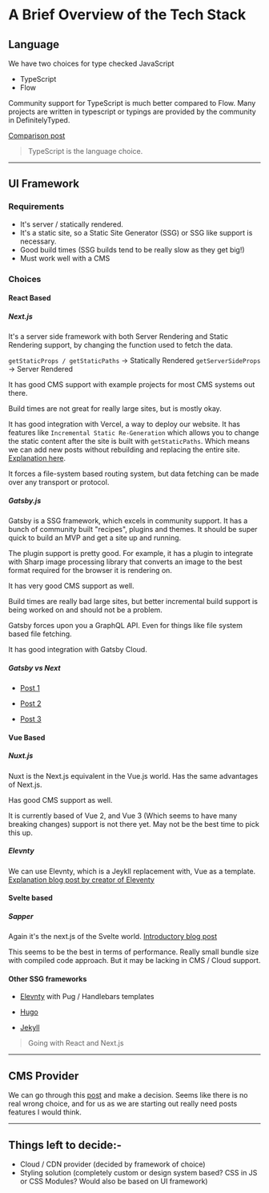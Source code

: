 # A Brief Overview of the Tech Stack

## Language
We have two choices for type checked JavaScript

* TypeScript 
* Flow 

Community support for TypeScript is much better compared to Flow. Many projects are written in typescript or typings are provided by the community in DefinitelyTyped.

[Comparison post](https://blog.logrocket.com/typescript-vs-flow/)

> TypeScript is the language choice. 

---

## UI Framework 

### Requirements 
* It's server / statically rendered. 
* It's a static site, so a Static Site Generator (SSG) or SSG like support is necessary.
* Good build times (SSG builds tend to be really slow as they get big!)
* Must work well with a CMS

### Choices
#### **React Based** 

##### **Next.js**

It's a server side framework with both Server Rendering and Static Rendering support, by changing the function used to fetch the data. 

`getStaticProps / getStaticPaths` -> Statically Rendered
`getServerSideProps` -> Server Rendered

It has good CMS support with example projects for most CMS systems out there. 

Build times are not great for really large sites, but is mostly okay. 

It has good integration with Vercel, a way to deploy our website. It has features like `Incremental Static Re-Generation` which allows you to change the static content after the site is built with `getStaticPaths`. Which means we can add new posts without rebuilding and replacing the entire site. [Explanation here](https://nextjs.org/blog/next-9-5#stable-incremental-static-regeneration).

It forces a file-system based routing system, but data fetching can be made over any transport or protocol. 

##### **Gatsby.js**

Gatsby is a SSG framework, which excels in community support. It has a bunch of community built "recipes", plugins and themes. It should be super quick to build an MVP and get a site up and running. 

The plugin support is pretty good. For example, it has a plugin to integrate with Sharp image processing library that converts an image to the best format required for the browser it is rendering on. 

It has very good CMS support as well. 

Build times are really bad large sites, but better incremental build support is being worked on and should not be a problem. 

Gatsby forces upon you a GraphQL API. Even for things like file system based file fetching.

It has good integration with Gatsby Cloud.

##### **Gatsby vs Next**
*  [Post 1](https://dev.to/jameesy/gatsby-vs-next-js-what-why-and-when-4al5)

* [Post 2](https://jaredpalmer.com/gatsby-vs-nextjs)

* [Post 3](https://medium.com/frontend-digest/which-to-choose-in-2020-nextjs-vs-gatsby-1aa7ca279d8a)

#### **Vue Based** 

##### **Nuxt.js**

Nuxt is the Next.js equivalent in the Vue.js world. Has the same advantages of Next.js.

Has good CMS support as well. 

It is currently based of Vue 2, and Vue 3 (Which seems to have many breaking changes) support is not there yet. May not be the best time to pick this up. 

##### **Elevnty**

We can use Elevnty, which is a Jeykll replacement with, Vue as a template. [Explanation blog post by creator of Eleventy](https://www.netlify.com/blog/2020/09/18/eleventy-and-vue-a-match-made-to-power-netlify.com/)


#### **Svelte based**

##### **Sapper**

Again it's the next.js of the Svelte world. [Introductory blog post](https://svelte.dev/blog/sapper-towards-the-ideal-web-app-framework)

This seems to be the best in terms of performance. Really small bundle size with compiled code approach. But it may be lacking in CMS / Cloud support. 

#### **Other SSG frameworks**  
* [Elevnty](https://www.11ty.dev/) with Pug / Handlebars templates 

* [Hugo](https://gohugo.io/)

* [Jekyll](https://jekyllrb.com/)

> Going with React and Next.js

---

## CMS Provider 

We can go through this [post](https://bejamas.io/blog/headless-cms/#introduction) and make a decision. Seems like there is no real wrong choice, and for us as we are starting out really need posts features I would think.

---

## Things left to decide:- 

* Cloud / CDN provider (decided by framework of choice)
* Styling solution (completely custom or design system based? CSS in JS or CSS Modules? Would also be based on UI framework)


 

